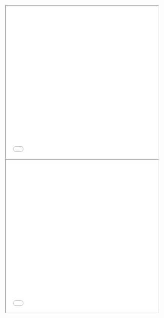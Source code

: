 <iframe src="qgis2web_2024_08_15-18_25_42_796543/index.html" height="500" width="500"></iframe>
<iframe src="Rail3d/Rail3d.html" height="500" width="500"></iframe>
